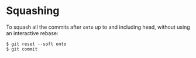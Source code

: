 Squashing
=========

To squash all the commits after `onto` up to and including head,
without using an interactive rebase:

    $ git reset --soft onto
    $ git commit
